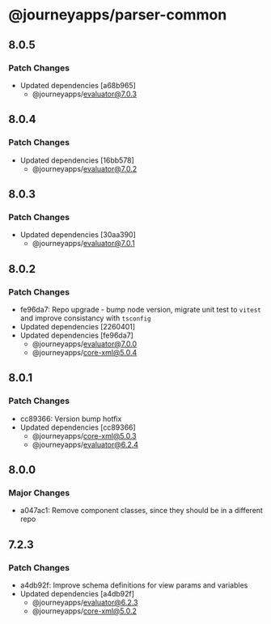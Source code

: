 # @journeyapps/parser-common

## 8.0.5

### Patch Changes

- Updated dependencies [a68b965]
  - @journeyapps/evaluator@7.0.3

## 8.0.4

### Patch Changes

- Updated dependencies [16bb578]
  - @journeyapps/evaluator@7.0.2

## 8.0.3

### Patch Changes

- Updated dependencies [30aa390]
  - @journeyapps/evaluator@7.0.1

## 8.0.2

### Patch Changes

- fe96da7: Repo upgrade - bump node version, migrate unit test to `vitest` and improve consistancy with `tsconfig`
- Updated dependencies [2260401]
- Updated dependencies [fe96da7]
  - @journeyapps/evaluator@7.0.0
  - @journeyapps/core-xml@5.0.4

## 8.0.1

### Patch Changes

- cc89366: Version bump hotfix
- Updated dependencies [cc89366]
  - @journeyapps/core-xml@5.0.3
  - @journeyapps/evaluator@6.2.4

## 8.0.0

### Major Changes

- a047ac1: Remove component classes, since they should be in a different repo

## 7.2.3

### Patch Changes

- a4db92f: Improve schema definitions for view params and variables
- Updated dependencies [a4db92f]
  - @journeyapps/evaluator@6.2.3
  - @journeyapps/core-xml@5.0.2
